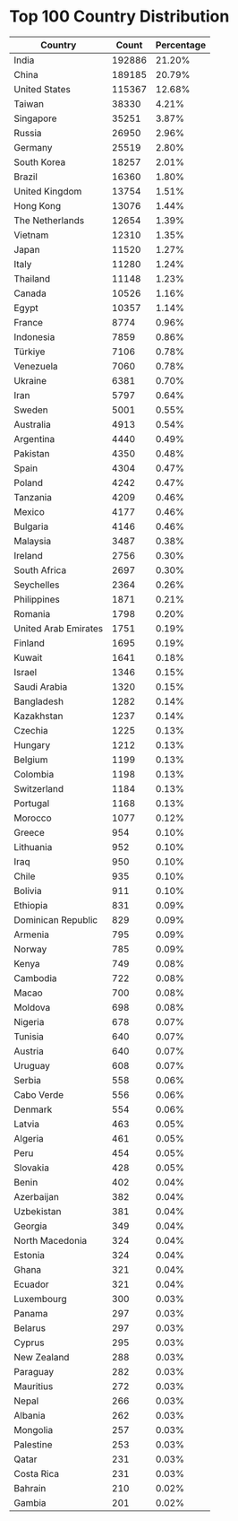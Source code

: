 # Top 100 Country Distribution
| Country | Count | Percentage |
|----|----|----|
| India | 192886 | 21.20% |
| China | 189185 | 20.79% |
| United States | 115367 | 12.68% |
| Taiwan | 38330 | 4.21% |
| Singapore | 35251 | 3.87% |
| Russia | 26950 | 2.96% |
| Germany | 25519 | 2.80% |
| South Korea | 18257 | 2.01% |
| Brazil | 16360 | 1.80% |
| United Kingdom | 13754 | 1.51% |
| Hong Kong | 13076 | 1.44% |
| The Netherlands | 12654 | 1.39% |
| Vietnam | 12310 | 1.35% |
| Japan | 11520 | 1.27% |
| Italy | 11280 | 1.24% |
| Thailand | 11148 | 1.23% |
| Canada | 10526 | 1.16% |
| Egypt | 10357 | 1.14% |
| France | 8774 | 0.96% |
| Indonesia | 7859 | 0.86% |
| Türkiye | 7106 | 0.78% |
| Venezuela | 7060 | 0.78% |
| Ukraine | 6381 | 0.70% |
| Iran | 5797 | 0.64% |
| Sweden | 5001 | 0.55% |
| Australia | 4913 | 0.54% |
| Argentina | 4440 | 0.49% |
| Pakistan | 4350 | 0.48% |
| Spain | 4304 | 0.47% |
| Poland | 4242 | 0.47% |
| Tanzania | 4209 | 0.46% |
| Mexico | 4177 | 0.46% |
| Bulgaria | 4146 | 0.46% |
| Malaysia | 3487 | 0.38% |
| Ireland | 2756 | 0.30% |
| South Africa | 2697 | 0.30% |
| Seychelles | 2364 | 0.26% |
| Philippines | 1871 | 0.21% |
| Romania | 1798 | 0.20% |
| United Arab Emirates | 1751 | 0.19% |
| Finland | 1695 | 0.19% |
| Kuwait | 1641 | 0.18% |
| Israel | 1346 | 0.15% |
| Saudi Arabia | 1320 | 0.15% |
| Bangladesh | 1282 | 0.14% |
| Kazakhstan | 1237 | 0.14% |
| Czechia | 1225 | 0.13% |
| Hungary | 1212 | 0.13% |
| Belgium | 1199 | 0.13% |
| Colombia | 1198 | 0.13% |
| Switzerland | 1184 | 0.13% |
| Portugal | 1168 | 0.13% |
| Morocco | 1077 | 0.12% |
| Greece | 954 | 0.10% |
| Lithuania | 952 | 0.10% |
| Iraq | 950 | 0.10% |
| Chile | 935 | 0.10% |
| Bolivia | 911 | 0.10% |
| Ethiopia | 831 | 0.09% |
| Dominican Republic | 829 | 0.09% |
| Armenia | 795 | 0.09% |
| Norway | 785 | 0.09% |
| Kenya | 749 | 0.08% |
| Cambodia | 722 | 0.08% |
| Macao | 700 | 0.08% |
| Moldova | 698 | 0.08% |
| Nigeria | 678 | 0.07% |
| Tunisia | 640 | 0.07% |
| Austria | 640 | 0.07% |
| Uruguay | 608 | 0.07% |
| Serbia | 558 | 0.06% |
| Cabo Verde | 556 | 0.06% |
| Denmark | 554 | 0.06% |
| Latvia | 463 | 0.05% |
| Algeria | 461 | 0.05% |
| Peru | 454 | 0.05% |
| Slovakia | 428 | 0.05% |
| Benin | 402 | 0.04% |
| Azerbaijan | 382 | 0.04% |
| Uzbekistan | 381 | 0.04% |
| Georgia | 349 | 0.04% |
| North Macedonia | 324 | 0.04% |
| Estonia | 324 | 0.04% |
| Ghana | 321 | 0.04% |
| Ecuador | 321 | 0.04% |
| Luxembourg | 300 | 0.03% |
| Panama | 297 | 0.03% |
| Belarus | 297 | 0.03% |
| Cyprus | 295 | 0.03% |
| New Zealand | 288 | 0.03% |
| Paraguay | 282 | 0.03% |
| Mauritius | 272 | 0.03% |
| Nepal | 266 | 0.03% |
| Albania | 262 | 0.03% |
| Mongolia | 257 | 0.03% |
| Palestine | 253 | 0.03% |
| Qatar | 231 | 0.03% |
| Costa Rica | 231 | 0.03% |
| Bahrain | 210 | 0.02% |
| Gambia | 201 | 0.02% |
